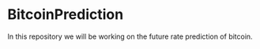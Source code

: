 # BitcoinPrediction
In this repository we will be working on the future rate prediction of bitcoin.
